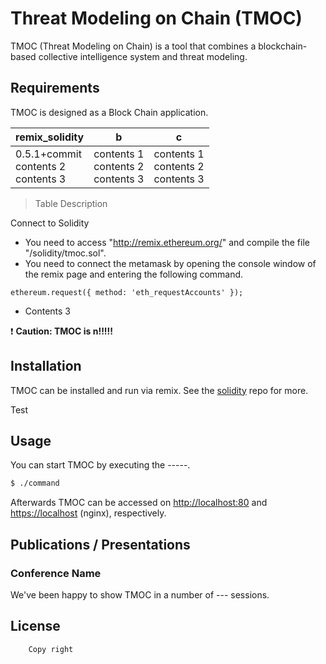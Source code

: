 <p align="center">
  <!--이미지 삽입-->
    <!-- <img src="src/web_interface/static/FACT_smaller.png" alt="FACT Logo" width="625" height="263"/> -->
</p>

# Threat Modeling on Chain (TMOC)

TMOC (Threat Modeling on Chain) is a tool that combines a blockchain-based collective intelligence system and threat modeling. 

## Requirements

TMOC is designed as a Block Chain application.

<!-- 표 넣는법 -->
remix_solidity | b | c
------- | ----------- | --------
0.5.1+commit<br>contents 2<br>contents 3 | contents 1<br>contents 2<br>contents 3 | contents 1<br>contents 2<br>contents 3

<!-- 표 설명 넣는법 -->
> Table Description

Connect to Solidity
- You need to access "http://remix.ethereum.org/" and compile the file "/solidity/tmoc.sol".
- You need to connect the metamask by opening the console window of the remix page and entering the following command.
```
ethereum.request({ method: 'eth_requestAccounts' });
```

- Contents 3

<!-- 주의사항 -->
:exclamation: **Caution: TMOC is n!!!!!**

## Installation
TMOC can be installed and run via remix. See the [solidity](https://github.com/SANELab/TMOC/solidity) repo for more.

Test

## Usage <!-- TMOC 실행하는 방법 -->
You can start TMOC by executing the -----.

```sh
$ ./command
```

Afterwards TMOC can be accessed on <http://localhost:80> and <https://localhost> (nginx), respectively.  

## Publications / Presentations

### Conference Name

We've been happy to show TMOC in a number of --- sessions.

## License
```
    Copy right
```

